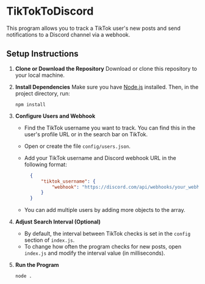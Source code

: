 # TikTokToDiscord

This program allows you to track a TikTok user's new posts and send notifications to a Discord channel via a webhook.

## Setup Instructions

1. **Clone or Download the Repository**
    Download or clone this repository to your local machine.

2. **Install Dependencies**
    Make sure you have [Node.js](https://nodejs.org/) installed. Then, in the project directory, run:
    ```
    npm install
    ```

3. **Configure Users and Webhook**
    - Find the TikTok username you want to track. You can find this in the user's profile URL or in the search bar on TikTok.
    - Open or create the file `config/users.json`.
    - Add your TikTok username and Discord webhook URL in the following format:

      ```json
        {
            "tiktok_username": {
                "webhook": "https://discord.com/api/webhooks/your_webhook_url"
            }
        }
      ```

    - You can add multiple users by adding more objects to the array.

4. **Adjust Search Interval (Optional)**
    - By default, the interval between TikTok checks is set in the `config` section of `index.js`.
    - To change how often the program checks for new posts, open `index.js` and modify the interval value (in milliseconds).

5. **Run the Program**
    ```
    node .
    ```
